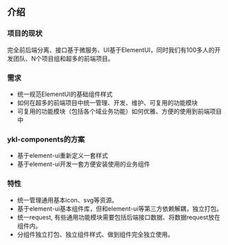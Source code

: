 ## 介绍

### 项目的现状

完全前后端分离、接口基于微服务、UI基于ElementUI，同时我们有100多人的开发团队、N个项目组和超多的前端项目。

### 需求

- 统一规范ElementUI的基础组件样式
- 如何在超多的前端项目中统一管理、开发、维护、可复用的功能模块
- 可复用的功能模块（包括各个域业务功能）如何优雅、方便的使用到前端项目中

### ykl-components的方案
- 基于element-ui重新定义一套样式
- 基于element-ui开发一套方便安装使用的业务组件

### 特性
- 统一管理通用基本icon、svg等资源。
- 基于element-ui基本组件库，但和element-ui等第三方依赖解耦，独立打包。
- 统一request, 有些通用功能模块需要包括后端接口数据、将数据request放在组件内。
- 分组件独立打包、独立组件样式、做到组件完全独立使用。
